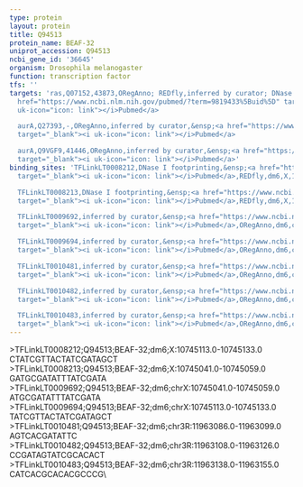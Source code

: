```yaml
---
type: protein
layout: protein
title: Q94513
protein_name: BEAF-32
uniprot_accession: Q94513
ncbi_gene_id: '36645'
organism: Drosophila melanogaster
function: transcription factor
tfs: ''
targets: 'ras,Q07152,43873,ORegAnno; REDfly,inferred by curator; DNase I footprinting,&ensp;<a
  href="https://www.ncbi.nlm.nih.gov/pubmed/?term=9819433%5Buid%5D" target="_blank"><i
  uk-icon="icon: link"></i>Pubmed</a>

  aurA,Q27393,-,ORegAnno,inferred by curator,&ensp;<a href="https://www.ncbi.nlm.nih.gov/pubmed/?term=9001253%5Buid%5D"
  target="_blank"><i uk-icon="icon: link"></i>Pubmed</a>

  aurA,Q9VGF9,41446,ORegAnno,inferred by curator,&ensp;<a href="https://www.ncbi.nlm.nih.gov/pubmed/?term=9001253%5Buid%5D"
  target="_blank"><i uk-icon="icon: link"></i>Pubmed</a>'
binding_sites: 'TFLinkLT0008212,DNase I footprinting,&ensp;<a href="https://www.ncbi.nlm.nih.gov/pubmed/?term=9819433%5Buid%5D"
  target="_blank"><i uk-icon="icon: link"></i>Pubmed</a>,REDfly,dm6,X,10745113,10745133,-

  TFLinkLT0008213,DNase I footprinting,&ensp;<a href="https://www.ncbi.nlm.nih.gov/pubmed/?term=9819433%5Buid%5D"
  target="_blank"><i uk-icon="icon: link"></i>Pubmed</a>,REDfly,dm6,X,10745041,10745059,-

  TFLinkLT0009692,inferred by curator,&ensp;<a href="https://www.ncbi.nlm.nih.gov/pubmed/?term=9819433%5Buid%5D"
  target="_blank"><i uk-icon="icon: link"></i>Pubmed</a>,ORegAnno,dm6,chrX,10745041,10745059,+

  TFLinkLT0009694,inferred by curator,&ensp;<a href="https://www.ncbi.nlm.nih.gov/pubmed/?term=9819433%5Buid%5D"
  target="_blank"><i uk-icon="icon: link"></i>Pubmed</a>,ORegAnno,dm6,chrX,10745113,10745133,+

  TFLinkLT0010481,inferred by curator,&ensp;<a href="https://www.ncbi.nlm.nih.gov/pubmed/?term=9001253%5Buid%5D"
  target="_blank"><i uk-icon="icon: link"></i>Pubmed</a>,ORegAnno,dm6,chr3R,11963086,11963099,+

  TFLinkLT0010482,inferred by curator,&ensp;<a href="https://www.ncbi.nlm.nih.gov/pubmed/?term=9001253%5Buid%5D"
  target="_blank"><i uk-icon="icon: link"></i>Pubmed</a>,ORegAnno,dm6,chr3R,11963108,11963126,+

  TFLinkLT0010483,inferred by curator,&ensp;<a href="https://www.ncbi.nlm.nih.gov/pubmed/?term=9001253%5Buid%5D"
  target="_blank"><i uk-icon="icon: link"></i>Pubmed</a>,ORegAnno,dm6,chr3R,11963138,11963155,+'
---
```

\>TFLinkLT0008212;Q94513;BEAF-32;dm6;X:10745113.0-10745133.0\CTATCGTTACTATCGATAGCT\\>TFLinkLT0008213;Q94513;BEAF-32;dm6;X:10745041.0-10745059.0\GATGCGATATTTATCGATA\\>TFLinkLT0009692;Q94513;BEAF-32;dm6;chrX:10745041.0-10745059.0\ATGCGATATTTATCGATA\\>TFLinkLT0009694;Q94513;BEAF-32;dm6;chrX:10745113.0-10745133.0\TATCGTTACTATCGATAGCT\\>TFLinkLT0010481;Q94513;BEAF-32;dm6;chr3R:11963086.0-11963099.0\AGTCACGATATTC\\>TFLinkLT0010482;Q94513;BEAF-32;dm6;chr3R:11963108.0-11963126.0\CCGATAGTATCGCACACT\\>TFLinkLT0010483;Q94513;BEAF-32;dm6;chr3R:11963138.0-11963155.0\CATCACGCACACGCCCG\
